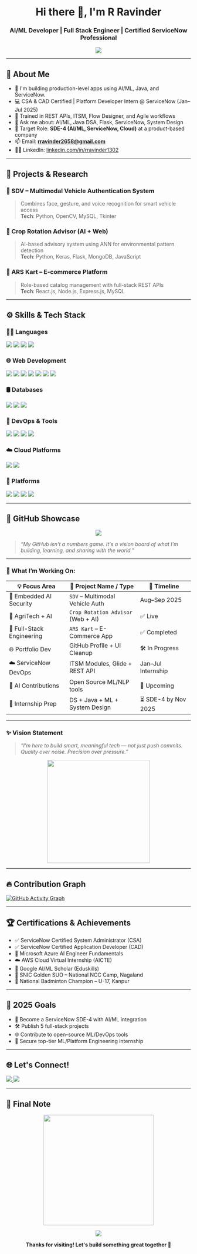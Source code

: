 <h1 align="center">Hi there 👋, I'm R Ravinder</h1>
<h3 align="center">AI/ML Developer | Full Stack Engineer | Certified ServiceNow Professional</h3>

<p align="center">
  <img src="https://readme-typing-svg.demolab.com?font=Fira+Code&size=22&pause=1000&center=true&vCenter=true&color=38BDF8&width=650&lines=B.Tech+CSE+(AI%2FML)+@+GITAM;Certified+CSA+%2F+CAD+Developer;SDE+Intern+%7C+ML+Projects+%7C+NCC+SUO+Leader;Love+building+impactful+apps+%26+AI+solutions" />
</p>

---

## 🧠 About Me

- 🔭 I'm building production-level apps using AI/ML, Java, and ServiceNow.
- 💻 CSA & CAD Certified | Platform Developer Intern @ ServiceNow (Jan–Jul 2025)
- 📡 Trained in REST APIs, ITSM, Flow Designer, and Agile workflows
- 💬 Ask me about: AI/ML, Java DSA, Flask, ServiceNow, System Design
- 🎯 Target Role: **SDE-4 (AI/ML, ServiceNow, Cloud)** at a product-based company
- 📫 Email: **rravinder2658@gmail.com**
- 👨‍💼 LinkedIn: [linkedin.com/in/rravinder1302](https://www.linkedin.com/in/rravinder1302)

---

## 🚀 Projects & Research

### 🔐 SDV – Multimodal Vehicle Authentication System
> Combines face, gesture, and voice recognition for smart vehicle access  
**Tech**: Python, OpenCV, MySQL, Tkinter

### 🌾 Crop Rotation Advisor (AI + Web)
> AI-based advisory system using ANN for environmental pattern detection  
**Tech**: Python, Keras, Flask, MongoDB, JavaScript

### 🛒 ARS Kart – E-commerce Platform
> Role-based catalog management with full-stack REST APIs  
**Tech**: React.js, Node.js, Express.js, MySQL

---

## ⚙️ Skills & Tech Stack

### 👨‍💻 Languages
<p align="left">
  <img src="https://img.shields.io/badge/Java-007396?style=for-the-badge&logo=java&logoColor=white" />
  <img src="https://img.shields.io/badge/Python-3776AB?style=for-the-badge&logo=python&logoColor=white" />
  <img src="https://img.shields.io/badge/JavaScript-F7DF1E?style=for-the-badge&logo=javascript&logoColor=black" />
  <img src="https://img.shields.io/badge/C-00599C?style=for-the-badge&logo=c&logoColor=white" />
</p>

### 🌐 Web Development
<p align="left">
  <img src="https://img.shields.io/badge/HTML5-E34F26?style=for-the-badge&logo=html5&logoColor=white" />
  <img src="https://img.shields.io/badge/CSS3-1572B6?style=for-the-badge&logo=css3&logoColor=white" />
  <img src="https://img.shields.io/badge/React.js-61DAFB?style=for-the-badge&logo=react&logoColor=black" />
  <img src="https://img.shields.io/badge/Bootstrap-7952B3?style=for-the-badge&logo=bootstrap&logoColor=white" />
  <img src="https://img.shields.io/badge/Node.js-339933?style=for-the-badge&logo=node.js&logoColor=white" />
  <img src="https://img.shields.io/badge/Flask-000000?style=for-the-badge&logo=flask&logoColor=white" />
  <img src="https://img.shields.io/badge/.NET-512BD4?style=for-the-badge&logo=dotnet&logoColor=white" />
</p>

### 🛢️ Databases
<p align="left">
  <img src="https://img.shields.io/badge/MySQL-4479A1?style=for-the-badge&logo=mysql&logoColor=white" />
  <img src="https://img.shields.io/badge/MongoDB-47A248?style=for-the-badge&logo=mongodb&logoColor=white" />
  <img src="https://img.shields.io/badge/SQL%20Server-CC2927?style=for-the-badge&logo=microsoftsqlserver&logoColor=white" />
</p>

### 🚀 DevOps & Tools
<p align="left">
  <img src="https://img.shields.io/badge/Git-F05032?style=for-the-badge&logo=git&logoColor=white" />
  <img src="https://img.shields.io/badge/GitHub_Actions-2088FF?style=for-the-badge&logo=githubactions&logoColor=white" />
  <img src="https://img.shields.io/badge/Postman-FF6C37?style=for-the-badge&logo=postman&logoColor=white" />
  <img src="https://img.shields.io/badge/VS%20Code-007ACC?style=for-the-badge&logo=visualstudiocode&logoColor=white" />
</p>

### ☁️ Cloud Platforms
<p align="left">
  <img src="https://img.shields.io/badge/AWS-232F3E?style=for-the-badge&logo=amazonaws&logoColor=white" />
  <img src="https://img.shields.io/badge/Azure-0078D4?style=for-the-badge&logo=microsoftazure&logoColor=white" />
</p>

### 🧩 Platforms
<p align="left">
  <img src="https://img.shields.io/badge/ServiceNow-00A478?style=for-the-badge&logo=servicenow&logoColor=white" />
  <img src="https://img.shields.io/badge/ITSM-0D4C92?style=for-the-badge" />
  <img src="https://img.shields.io/badge/REST%20APIs-6DB33F?style=for-the-badge&logoColor=white" />
  <img src="https://img.shields.io/badge/GlideScript-1F1F1F?style=for-the-badge&logo=javascript&logoColor=white" />
</p>


---

## 🚀 GitHub Showcase

<p align="center">
  <img src="https://readme-typing-svg.demolab.com?font=Fira+Code&weight=700&size=22&pause=1000&color=00F7FF&center=true&vCenter=true&width=435&lines=⚙️+Crafting+code+with+purpose...;🌱+Learning+AI%2FML+and+ServiceNow...;🚀+Pushing+projects+that+solve+real+problems" />
</p>

> _“My GitHub isn't a numbers game. It's a vision board of what I’m building, learning, and sharing with the world.”_

---

### 🧭 What I’m Working On:

| 💡 Focus Area             | 🔧 Project Name / Type              | 📅 Timeline        |
|--------------------------|-------------------------------------|--------------------|
| 🔐 Embedded AI Security  | `SDV` – Multimodal Vehicle Auth     | Aug–Sep 2025       |
| 🌾 AgriTech + AI         | `Crop Rotation Advisor` (Web + AI)  | ✅ Live             |
| 🛒 Full-Stack Engineering| `ARS Kart` – E-Commerce App         | ✅ Completed        |
| 🌐 Portfolio Dev         | GitHub Profile + UI Cleanup         | 🛠️ In Progress     |
| ☁️ ServiceNow DevOps     | ITSM Modules, Glide + REST API      | Jan–Jul Internship |
| 🌟 AI Contributions      | Open Source ML/NLP tools            | 📍 Upcoming        |
| 🎯 Internship Prep       | DS + Java + ML + System Design      | ⏳ SDE-4 by Nov 2025 |

---

### ✨ Vision Statement

> _“I’m here to build smart, meaningful tech — not just push commits. Quality over noise. Precision over pressure.”_

<p align="center">
  <img src="https://media.giphy.com/media/3o7abB06u9bNzA8lu8/giphy.gif" width="280" />
</p>




---

## 🔥 Contribution Graph

[![GitHub Activity Graph](https://github-readme-activity-graph.cyclic.app/graph?username=ravinder1302&theme=tokyo-night)](https://github.com/ashutosh00710/github-readme-activity-graph)

---

## 🏆 Certifications & Achievements

- ✅ ServiceNow Certified System Administrator (CSA)
- ✅ ServiceNow Certified Application Developer (CAD)
- 🧠 Microsoft Azure AI Engineer Fundamentals
- ☁️ AWS Cloud Virtual Internship (AICTE)
- 📘 Google AI/ML Scholar (Eduskills)
- 🏅 SNIC Golden SUO – National NCC Camp, Nagaland
- 🏸 National Badminton Champion – U-17, Kanpur

---

## 🎯 2025 Goals

- 🚀 Become a ServiceNow SDE-4 with AI/ML integration
- 🛠 Publish 5 full-stack projects
- 🌐 Contribute to open-source ML/DevOps tools
- 💼 Secure top-tier ML/Platform Engineering internship

---

## 🌐 Let's Connect!

<p align="left">
  <a href="https://www.linkedin.com/in/rravinder1302" target="_blank">
    <img src="https://img.shields.io/badge/LinkedIn-blue?style=for-the-badge&logo=linkedin&logoColor=white" />
  </a>
  <a href="mailto:rravinder2658@gmail.com" target="_blank">
    <img src="https://img.shields.io/badge/Gmail-red?style=for-the-badge&logo=gmail&logoColor=white" />
  </a>
</p>

---

## 🙏 Final Note

<p align="center">
  <img src="https://media.giphy.com/media/h408T6Y5GfmXBKW62l/giphy.gif" width="300" />
</p>

<p align="center">
  <img src="https://readme-typing-svg.demolab.com?font=Fira+Code&weight=700&size=22&pause=1000&color=00F7FF&center=true&vCenter=true&width=435&lines=Thanks+for+visiting!;Let's+connect!;Happy+coding+💻🚀" />
</p>



<p align="center"><b>Thanks for visiting! Let's build something great together 🙌</b></p>
